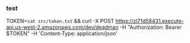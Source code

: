 ### test

TOKEN=`cat src/token.txt` && curl -X POST https://zl71d58431.execute-api.us-west-2.amazonaws.com/dev/deadman -H "Authorization: Bearer $TOKEN" -H 'Content-Type: application/json'